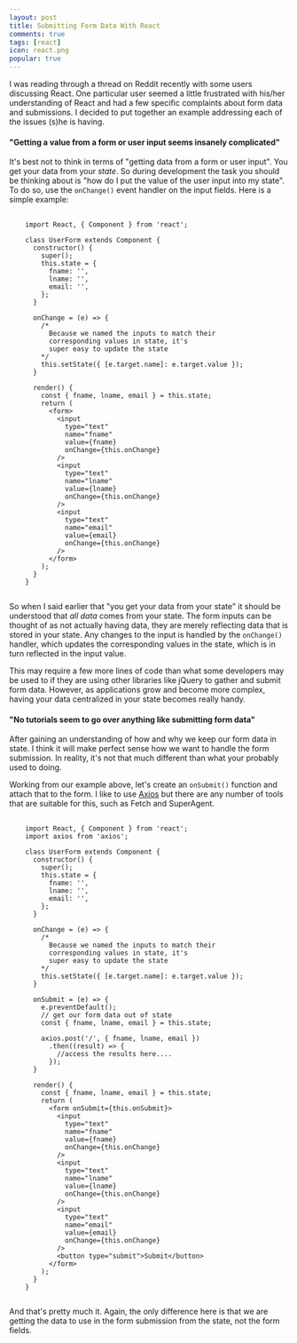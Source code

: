 ```yaml
---
layout: post
title: Submitting Form Data With React
comments: true
tags: [react]
icon: react.png
popular: true
---
```


I was reading through a thread on Reddit recently
with some users discussing React. One particular user seemed a little frustrated with his/her
understanding of React and had a few specific complaints about form data and submissions. I decided
to put together an example addressing each of the issues (s)he is having.

#### "Getting a value from a form or user input seems insanely complicated"

It's best not to think
in terms of "getting data from a form or user input". You get your data from your _state_. So during
development the task you should be thinking about is "how do I put the value of the user input into
my state". To do so, use the `onChange()` event handler on the input fields. Here
is a simple example:

<pre>
  <code class="language-javascript">
    import React, { Component } from 'react';

    class UserForm extends Component {
      constructor() {
        super();
        this.state = {
          fname: '',
          lname: '',
          email: '',
        };
      }

      onChange = (e) =&gt; {
        /*
          Because we named the inputs to match their
          corresponding values in state, it's
          super easy to update the state
        */
        this.setState({ [e.target.name]: e.target.value });
      }

      render() {
        const { fname, lname, email } = this.state;
        return (
          &lt;form&gt;
            &lt;input
              type="text"
              name="fname"
              value={fname}
              onChange={this.onChange}
            /&gt;
            &lt;input
              type="text"
              name="lname"
              value={lname}
              onChange={this.onChange}
            /&gt;
            &lt;input
              type="text"
              name="email"
              value={email}
              onChange={this.onChange}
            /&gt;
          &lt;/form&gt;
        );
      }
    }
  </code>
</pre>

So when I said earlier that "you get your data from your state" it should be understood that _all data_
comes from your state. The form inputs can be thought of as not actually having data, they are merely
reflecting data that is stored in your state. Any changes to the input is handled by the `onChange()`
handler, which updates the corresponding values in the state, which is in turn reflected in the input value.

This may require a few more lines of code than what some developers may be used to if they are using
other libraries like jQuery to gather and submit form data. However, as applications grow and become more complex, having your data centralized in your state becomes really handy.

#### "No tutorials seem to go over anything like submitting form data"

After gaining an understanding of how and why we keep our form data in state. I think it will
make perfect sense how we want to handle the form submission. In reality, it's not that much different than
what your probably used to doing.

Working from our example above, let's create an `onSubmit()` function and attach that to the form. I like
to use [Axios](https://www.npmjs.com/package/axios) but there are any number of tools that are suitable for this, such as Fetch and SuperAgent.

<pre>
  <code class="language-javascript">
    import React, { Component } from 'react';
    import axios from 'axios';

    class UserForm extends Component {
      constructor() {
        super();
        this.state = {
          fname: '',
          lname: '',
          email: '',
        };
      }

      onChange = (e) =&gt; {
        /*
          Because we named the inputs to match their
          corresponding values in state, it's
          super easy to update the state
        */
        this.setState({ [e.target.name]: e.target.value });
      }

      onSubmit = (e) =&gt; {
        e.preventDefault();
        // get our form data out of state
        const { fname, lname, email } = this.state;

        axios.post('/', { fname, lname, email })
          .then((result) => {
            //access the results here....
          });
      }

      render() {
        const { fname, lname, email } = this.state;
        return (
          &lt;form onSubmit={this.onSubmit}&gt;
            &lt;input
              type="text"
              name="fname"
              value={fname}
              onChange={this.onChange}
            /&gt;
            &lt;input
              type="text"
              name="lname"
              value={lname}
              onChange={this.onChange}
            /&gt;
            &lt;input
              type="text"
              name="email"
              value={email}
              onChange={this.onChange}
            /&gt;
            &lt;button type="submit"&gt;Submit&lt;/button&gt;
          &lt;/form&gt;
        );
      }
    }
  </code>
</pre>

And that's pretty much it. Again, the only difference here is that we are getting the
data to use in the form submission from the state, not the form fields.


